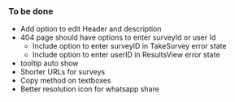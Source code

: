 ### To be done


- Add option to edit Header and description
- 404 page should have options to enter surveyId or user Id
    - Include option to enter surveyID in TakeSurvey error state
    - Include option to enter userID in ResultsView error state
- tooltip auto show
- Shorter URLs for surveys
- Copy method on textboxes
- Better resolution icon for whatsapp share